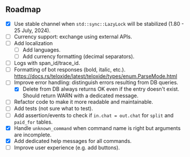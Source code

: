 
## Roadmap

- [x] Use stable channel when `std::sync::LazyLock` will be stabilized (1.80 - 25 July, 2024).
- [ ] Currency support: exchange using external APIs.
- [ ] Add localization
  - [ ] Add languages.
  - [ ] Add currency formatting (decimal separators).
- [ ] Logs with span_id/trace_id.
- [ ] Formatting of bot responses (bold, italic, etc.). https://docs.rs/teloxide/latest/teloxide/types/enum.ParseMode.html
- [ ] Improve error handling: distinguish errors resulting from DB queries.
  - [x] Delete from DB always returns OK even if the entry doesn't exist. Should return WARN with a dedicated message.
- [ ] Refactor code to make it more readable and maintainable.
- [ ] Add tests (not sure what to test).
- [ ] Add assertion/events to check if `in.chat = out.chat` for `split` and `paid_for` tables.
- [x] Handle `unknown_command` when command name is right but arguments are incomplete.
- [x] Add dedicated help messages for all commands.
- [ ] Improve user experience (e.g. add buttons).
